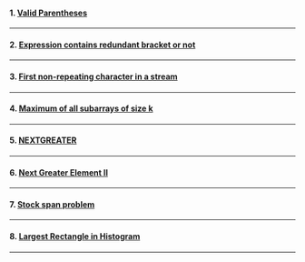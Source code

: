 #### 1. [ Valid Parentheses ](https://leetcode.com/problems/valid-parentheses/)

---

#### 2. [ Expression contains redundant bracket or not ](https://practice.geeksforgeeks.org/problems/expression-contains-redundant-bracket-or-not/1?utm_source=geeksforgeeks&utm_medium=ml_article_practice_tab&utm_campaign=article_practice_tab)

---

#### 3. [ First non-repeating character in a stream ](https://practice.geeksforgeeks.org/problems/first-non-repeating-character-in-a-stream1216/1?utm_source=geeksforgeeks&utm_medium=ml_article_practice_tab&utm_campaign=article_practice_tab)

---

#### 4. [ Maximum of all subarrays of size k ](https://www.geeksforgeeks.org/problems/maximum-of-all-subarrays-of-size-k3101/1)

---

#### 5. [ NEXTGREATER ](https://www.interviewbit.com/problems/nextgreater/)

---

#### 6. [ Next Greater Element II ](https://leetcode.com/problems/next-greater-element-ii/)

---

#### 7. [ Stock span problem ](https://practice.geeksforgeeks.org/problems/stock-span-problem-1587115621/1?utm_source=geeksforgeeks&utm_medium=ml_article_practice_tab&utm_campaign=article_practice_tab)

---

#### 8. [ Largest Rectangle in Histogram ](https://leetcode.com/problems/largest-rectangle-in-histogram/)

---
